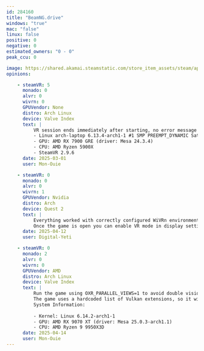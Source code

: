 ```yaml
---
id: 284160
title: "BeamNG.drive"
windows: "true"
mac: "false"
linux: false
positive: 0
negative: 0
estimated_owners: "0 - 0"
peak_ccu: 0

image: https://shared.akamai.steamstatic.com/store_item_assets/steam/apps/284160/header.jpg?t=1721725925
opinions:

    - steamVR: 5
      monado: 0
      alvr: 0
      wivrn: 0
      GPUVendor: None
      distro: Arch Linux
      device: Valve Index
      text: |
          VR session ends immediately after starting, no error message in the logs (just "Disabling OpenXR" right after enabling it). This is using the native Linux build of BeamNG.drive 0.34.
          - Linux arch-laptop 6.13.4-arch1-1 #1 SMP PREEMPT_DYNAMIC Sat, 22 Feb 2025 00:37:05 +0000 x86_64 GNU/Linux
          - GPU: AMD RX 7900 GRE (driver: Mesa 24.3.4)
          - CPU: AMD Ryzen 5900X
          - SteamVR 2.9.6
      date: 2025-03-01
      user: Mon-Ouie

    - steamVR: 0
      monado: 0
      alvr: 0
      wivrn: 1
      GPUVendor: Nvidia
      distro: Arch
      device: Quest 2
      text: |
          Everything worked with correctly configured WiVRn environment using envision. You may be able to get the proton version to work, but its easier to use the linux native build by `cd ~/.steam/steam/steamapps/common/BeamNG.drive/BinLinux` and then launching the game with `PRESSURE_VESSEL_FILESYSTEMS_RW=$XDG_RUNTIME_DIR/wivrn/comp_ipc:/var/lib/flatpak/app/io.github.wivrn.wivrn ./BeamNG.drive.x64`.
          Once the game is open you can enable VR mode in display settings like normal and if WiVRn is running it should start streaming to the headset. The game uses OpenXR for its VR Implementation fyi. 
      date: 2025-04-12
      user: Digital-Yeti

    - steamVR: 0
      monado: 2
      alvr: 0
      wivrn: 0
      GPUVendor: AMD
      distro: Arch Linux
      device: Valve Index
      text: |
          Run the game using OXR_PARALLEL_VIEWS=1 to avoid double vision for UI elements.
          The game uses a hardcoded list of Vulkan extensions, so it will often break when an OpenXR runtime changes its requirements. Currently, it only works with Monado using [a patch to hide one extension](https://www.beamng.com/threads/experimental-virtual-reality.94206/page-34#post-1813839).
          System Information:
           
          - Kernel: Linux 6.14.2-arch1-1 
          - GPU: AMD RX 9070 XT (driver: Mesa 25.0.3-arch1.1)
          - CPU: AMD Ryzen 9 9950X3D 
      date: 2025-04-14
      user: Mon-Ouie
---
```

